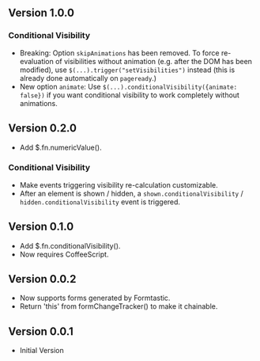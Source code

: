 ## Version 1.0.0
### Conditional Visibility
* Breaking: Option `skipAnimations` has been removed. To force re-evaluation of visibilities without animation (e.g. after the DOM has been modified), use `$(...).trigger("setVisibilities")` instead (this is already done automatically on `pageready`.)
* New option `animate`: Use `$(...).conditionalVisibility({animate: false})` if you want conditional visibility to work completely without animations.


## Version 0.2.0
* Add $.fn.numericValue().

### Conditional Visibility
* Make events triggering visibility re-calculation customizable.
* After an element is shown / hidden, a `shown.conditionalVisibility` / `hidden.conditionalVisibility` event is triggered. 


## Version 0.1.0
* Add $.fn.conditionalVisibility().
* Now requires CoffeeScript.


## Version 0.0.2
* Now supports forms generated by Formtastic.
* Return 'this' from formChangeTracker() to make it chainable.


## Version 0.0.1
* Initial Version
